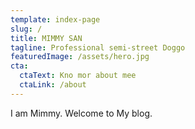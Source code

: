 ```yaml
---
template: index-page
slug: /
title: MIMMY SAN
tagline: Professional semi-street Doggo
featuredImage: /assets/hero.jpg
cta:
  ctaText: Kno mor about mee
  ctaLink: /about
---
```

I am Mimmy.
Welcome to My blog.
